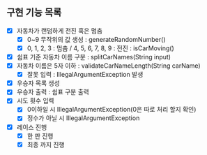 ## 구현 기능 목록
- [x] 자동차가 랜덤하게 전진 혹은 멈춤 
  -[x] 0~9 무작위의 값 생성 : generateRandomNumber()
  -[x] 0, 1, 2, 3 : 멈춤 / 4, 5, 6, 7, 8, 9 : 전진 : isCarMoving()
- [x] 쉼표 기준 자동차 이름 구분 : splitCarNames(String input)
- [x] 자동차 이름은 5자 이하 : validateCarNameLength(String carName)
  -[x] 잘못 입력 : IllegalArgumentException 발생 
- [x] 우승자 목록 생성
- [x] 우승자 출력 : 쉼표 구분 출력
- [x] 시도 횟수 입력
  -[x] 0이하일 시 IllegalArgumentException(0은 따로 처리 할지 확인)
  -[x] 정수가 아닐 시 IllegalArgumentException
- [x] 레이스 진행
  - [x] 한 판 진행
  - [x] 최종 까지 진행